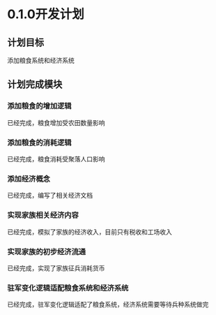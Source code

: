 ﻿# 0.1.0开发计划

## 计划目标

添加粮食系统和经济系统

## 计划完成模块

### 添加粮食的增加逻辑

已经完成，粮食增加受农田数量影响

### 添加粮食的消耗逻辑

已经完成，粮食消耗受聚落人口影响

### 添加经济概念

已经完成，编写了相关经济文档

### 实现家族相关经济内容

已经完成，模拟了家族的经济收入，目前只有税收和工场收入

### 实现家族的初步经济流通

已经完成，实现了家族征兵消耗货币

### 驻军变化逻辑适配粮食系统和经济系统

已经完成，驻军变化逻辑适配了粮食系统，经济系统需要等待兵种系统做完